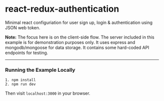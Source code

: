 # react-redux-authentication
Minimal react configuriation for user sign up, login &amp; authentication using JSON web token.


**Note:** The focus here is on the client-side flow. The server included in this example is for demonstration purposes only. It uses express and mongodb/mongoose for data storage. It contains some hard-coded API endpoints for testing.

---

### Running the Example Locally
````
1. npm install
2. npm run dev
````
Then visit `localhost:3000` in your browser.



